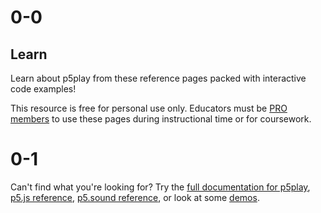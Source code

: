# 0-0

## Learn

Learn about p5play from these reference pages packed with interactive code examples!

This resource is free for personal use only. Educators must be [PRO members](../pro) to use these pages during instructional time or for coursework.

# 0-1

Can't find what you're looking for? Try the [full documentation for p5play](/docs/Sprite.html), [p5.js reference](https://p5js.org/reference/), [p5.sound reference](https://p5js.org/reference/#/libraries/p5.sound), or look at some [demos](https://openprocessing.org/user/350295?o=35&view=sketches).
